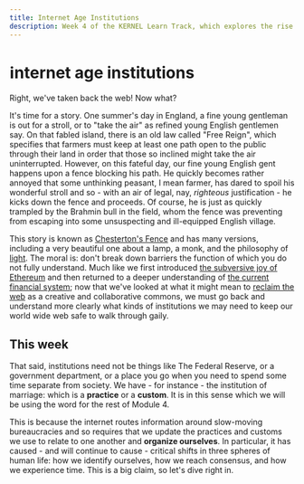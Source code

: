 ```yaml
---
title: Internet Age Institutions
description: Week 4 of the KERNEL Learn Track, which explores the rise of new kinds of institutions and organizations which shape everything from identity to consensus to time and memory, remaking the very landscapes in which we live.
---
```


# ℹ️nternet age institutions

Right, we've taken back the web! Now what? 

It's time for a story. One summer's day in England, a fine young gentleman is out for a stroll, or to "take the air" as refined young English gentlemen say. On that fabled island, there is an old law called "Free Reign", which specifies that farmers must keep at least one path open to the public through their land in order that those so inclined might take the air uninterrupted. However, on this fateful day, our fine young English gent happens upon a fence blocking his path. He quickly becomes rather annoyed that some unthinking peasant, I mean farmer, has dared to spoil his wonderful stroll and so - with an air of legal, nay, _righteous_ justification - he kicks down the fence and proceeds. Of course, he is just as quickly trampled by the Brahmin bull in the field, whom the fence was preventing from escaping into some unsuspecting and ill-equipped English village.

This story is known as [Chesterton's Fence](https://fs.blog/2020/03/chestertons-fence/) and has many versions, including a very beautiful one about a lamp, a monk, and the philosophy of [light](https://ciechanow.ski/lights-and-shadows/). The moral is: don't break down barriers the function of which you do not fully understand. Much like we first introduced [the subversive joy of Ethereum](../module-1/) and then returned to a deeper understanding of [the current financial system](../module-2/); now that we've looked at what it might mean to [reclaim the web](../module-3/) as a creative and collaborative commons, we must go back and understand more clearly what kinds of institutions we may need to keep our world wide web safe to walk through gaily.

## This week

That said, institutions need not be things like The Federal Reserve, or a government department, or a place you go when you need to spend some time separate from society. We have - for instance - the institution of marriage: which is a **practice** or a **custom**. It is in this sense which we will be using the word for the rest of Module 4.

This is because the internet routes information around slow-moving bureaucracies and so requires that we update the practices and customs we use to relate to one another and **organize ourselves**. In particular, it has caused - and will continue to cause - critical shifts in three spheres of human life: how we identify ourselves, how we reach consensus, and how we experience time. This is a big claim, so let's dive right in.